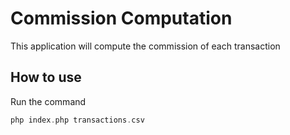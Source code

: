 # Commission Computation

This application will compute the commission of each transaction

## How to use

Run the command 
```php
php index.php transactions.csv
```